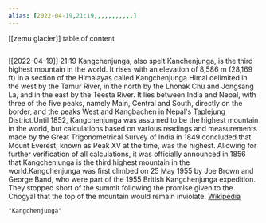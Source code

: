 ```yaml
---
alias: [2022-04-19,21:19,,,,,,,,,,,]
---
```

[[zemu glacier]]
table of content
```toc
```

[[2022-04-19]] 21:19
Kangchenjunga, also spelt Kanchenjunga, is the third highest mountain in the world. It rises with an elevation of 8,586 m (28,169 ft) in a section of the Himalayas called Kangchenjunga Himal delimited in the west by the Tamur River, in the north by the Lhonak Chu and Jongsang La, and in the east by the Teesta River. It lies between India and Nepal, with three of the five peaks, namely Main, Central and South, directly on the border, and the peaks West and Kangbachen in Nepal's Taplejung District.Until 1852, Kangchenjunga was assumed to be the highest mountain in the world, but calculations based on various readings and measurements made by the Great Trigonometrical Survey of India in 1849 concluded that Mount Everest, known as Peak XV at the time, was the highest. Allowing for further verification of all calculations, it was officially announced in 1856 that Kangchenjunga is the third highest mountain in the world.Kangchenjunga was first climbed on 25 May 1955 by Joe Brown and George Band, who were part of the 1955 British Kangchenjunga expedition. They stopped short of the summit following the promise given to the Chogyal that the top of the mountain would remain inviolate.
[Wikipedia](https://en.wikipedia.org/wiki/Kangchenjunga)
```query
"Kangchenjunga"
```